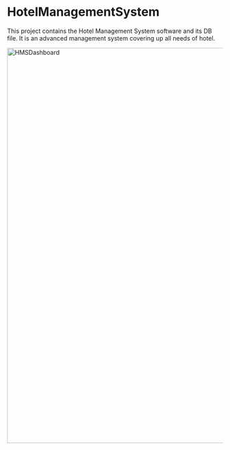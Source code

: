 # HotelManagementSystem
This project contains the Hotel Management System software and its DB file. It is an advanced management system covering up all needs of hotel.



<img width="922" alt="HMSDashboard" src="https://user-images.githubusercontent.com/91969204/146382936-051c2e66-9779-4016-9488-8ac70c46e0b4.PNG">



















